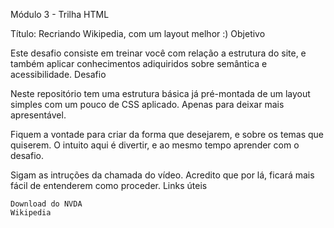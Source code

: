 Módulo 3 - Trilha HTML

Título: Recriando Wikipedia, com um layout melhor :)
Objetivo

Este desafio consiste em treinar você com relação a estrutura do site, e também aplicar conhecimentos adiquiridos sobre semântica e acessibilidade.
Desafio

Neste repositório tem uma estrutura básica já pré-montada de um layout simples com um pouco de CSS aplicado. Apenas para deixar mais apresentável.

Fiquem a vontade para criar da forma que desejarem, e sobre os temas que quiserem. O intuito aqui é divertir, e ao mesmo tempo aprender com o desafio.

Sigam as intruções da chamada do vídeo. Acredito que por lá, ficará mais fácil de entenderem como proceder.
Links úteis

    Download do NVDA
    Wikipedia

